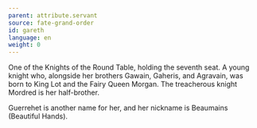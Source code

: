 ```yaml
---
parent: attribute.servant
source: fate-grand-order
id: gareth
language: en
weight: 0
---
```


One of the Knights of the Round Table, holding the seventh seat. A young knight who, alongside her brothers Gawain, Gaheris, and Agravain, was born to King Lot and the Fairy Queen Morgan. The treacherous knight Mordred is her half-brother.

Guerrehet is another name for her, and her nickname is Beaumains (Beautiful Hands).
